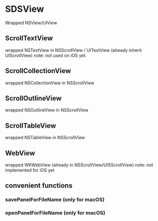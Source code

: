 # SDSView

Wrapped NSView/UIView

## ScrollTextView
wrapped NSTextView in NSScrollView / UITextView (already inherit UIScrollView)
note: not used on iOS yet.

## ScrollCollectionView
wrapped NSCollectionView in NSScrollView

## ScrollOutlineView
wrapped NSOutlineView in NSScrollView

## ScrollTableView
wrapped NSTableView in NSScrollView

## WebView
wrapped WKWebView (already in NSScrollView/UISScrollView)
note: not implemented for iOS yet

## convenient functions

### savePanelForFileName (only for macOS)
### openPanelForFileName (only for macOS)

